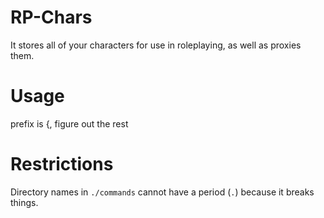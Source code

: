 # RP-Chars
It stores all of your characters for use in roleplaying, as well as proxies them.
# Usage
prefix is {, figure out the rest
# Restrictions
Directory names in `./commands` cannot have a period (`.`) because it breaks things.